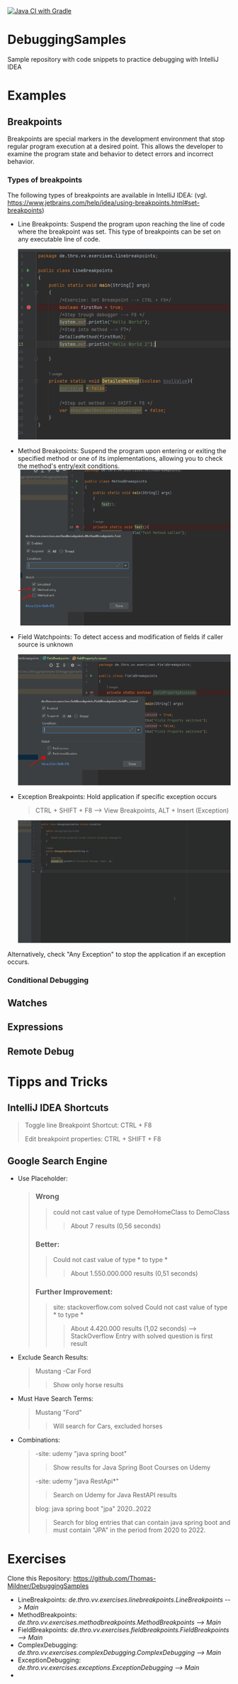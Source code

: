 [![Java CI with Gradle](https://github.com/Thomas-Mildner/DebuggingSamples/actions/workflows/gradle.yml/badge.svg)](https://github.com/Thomas-Mildner/DebuggingSamples/actions/workflows/gradle.yml)

# DebuggingSamples
Sample repository with code snippets to practice debugging with IntelliJ IDEA


# Examples

## Breakpoints

Breakpoints are special markers in the development environment that stop regular program execution at a desired point. This allows the developer to examine the program state and behavior to detect errors and incorrect behavior.

### Types of breakpoints

The following types of breakpoints are available in IntelliJ IDEA:
(vgl. https://www.jetbrains.com/help/idea/using-breakpoints.html#set-breakpoints)

- Line Breakpoints: Suspend the program upon reaching the line of code where the breakpoint was set. This type of breakpoints can be set on any executable line of code.

    ![](./doc//Images/LineBreakpoints.PNG)
- Method Breakpoints: Suspend the program upon entering or exiting the specified method or one of its implementations, allowing you to check the method's entry/exit conditions.
    ![](./doc/Images/MethodBreakpoints.PNG)
- Field Watchpoints: To detect access and modification of fields if caller source is unknown
    
    ![](./doc/Images/FieldBreakpoints.PNG)
- Exception Breakpoints:
Hold application if specific exception occurs

    > CTRL + SHIFT + F8  --> View Breakpoints, ALT + Insert (Exception)
     
    ![](./doc/Images/ExceptionSettings.gif)

Alternatively, check "Any Exception" to stop the application if an exception occurs.

### Conditional Debugging

## Watches

## Expressions

## Remote Debug



# Tipps and Tricks

## IntelliJ IDEA Shortcuts

> Toggle line Breakpoint Shortcut: CTRL + F8
>
> Edit breakpoint properties: CTRL + SHIFT + F8
>


## Google Search Engine

- Use Placeholder:
    > ### Wrong
    >> could not cast value of type DemoHomeClass to DemoClass
    >>> About 7 results (0,56 seconds)
    >
    > ### Better:
    >
    >> Could not cast value of type * to type *
    >>> About 1.550.000.000 results (0,51 seconds) 
    >  
    > ### Further Improvement:
    >
    >> site: stackoverflow.com solved Could not cast value of type * to type *
    >>> About 4.420.000 results (1,02 seconds)   --> StackOverflow Entry with solved question is first result

- Exclude Search Results:
    > Mustang -Car Ford
    >> Show only horse results 

- Must Have Search Terms:
    > Mustang "Ford"
    >> Will search for Cars, excluded horses

- Combinations:
    > -site: udemy "java spring boot"
    >> Show results for Java Spring Boot Courses on Udemy
    >
    > -site: udemy "java RestApi*"
    >> Search on Udemy for Java RestAPI results
    >
    > blog: java spring boot "jpa" 2020..2022
    >> Search for blog entries that can contain java spring boot and must contain "JPA" in the period from 2020 to 2022.


# Exercises

Clone this Repository: https://github.com/Thomas-Mildner/DebuggingSamples </br>
- LineBreakpoints: *de.thro.vv.exercises.linebreakpoints.LineBreakpoints --> Main*<br/>
- MethodBreakpoints: *de.thro.vv.exercises.methodbreakpoints.MethodBreakpoints --> Main*<br/>
- FieldBreakpoints: *de.thro.vv.exercises.fieldbreakpoints.FieldBreakpoints --> Main*<br/>
- ComplexDebugging: *de.thro.vv.exercises.complexDebugging.ComplexDebugging --> Main*<br/>
- ExceptionDebugging: *de.thro.vv.exercises.exceptions.ExceptionDebugging --> Main* <br/>
- 